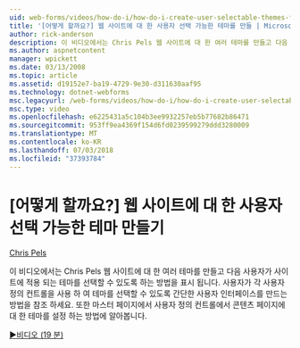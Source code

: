 ```yaml
---
uid: web-forms/videos/how-do-i/how-do-i-create-user-selectable-themes-for-a-web-site
title: '[어떻게 할까요?] 웹 사이트에 대 한 사용자 선택 가능한 테마를 만들 | Microsoft Docs'
author: rick-anderson
description: 이 비디오에서는 Chris Pels 웹 사이트에 대 한 여러 테마를 만들고 다음 사용자가 사이트에 적용 되는 테마를 선택할 수 있도록 하는 방법을 표시 됩니다. 참조 하는 방법을 하는 중...
ms.author: aspnetcontent
manager: wpickett
ms.date: 03/13/2008
ms.topic: article
ms.assetid: d19152e7-ba19-4729-9e30-d311630aaf95
ms.technology: dotnet-webforms
msc.legacyurl: /web-forms/videos/how-do-i/how-do-i-create-user-selectable-themes-for-a-web-site
msc.type: video
ms.openlocfilehash: e6225431a5c104b3ee9932257eb5b77682b86471
ms.sourcegitcommit: 953ff9ea4369f154d6fd0239599279ddd3280009
ms.translationtype: MT
ms.contentlocale: ko-KR
ms.lasthandoff: 07/03/2018
ms.locfileid: "37393784"
---
```

<a name="how-do-i-create-user-selectable-themes-for-a-web-site"></a>[어떻게 할까요?] 웹 사이트에 대 한 사용자 선택 가능한 테마 만들기
====================
[Chris Pels](https://twitter.com/chrispels)

이 비디오에서는 Chris Pels 웹 사이트에 대 한 여러 테마를 만들고 다음 사용자가 사이트에 적용 되는 테마를 선택할 수 있도록 하는 방법을 표시 됩니다. 사용자가 각 사용자 정의 컨트롤을 사용 하 여 테마를 선택할 수 있도록 간단한 사용자 인터페이스를 만드는 방법을 참조 하세요. 또한 마스터 페이지에서 사용자 정의 컨트롤에서 콘텐츠 페이지에 대 한 테마를 설정 하는 방법에 알아봅니다.

[&#9654;비디오 (19 분)](https://channel9.msdn.com/Blogs/ASP-NET-Site-Videos/how-do-i-create-user-selectable-themes-for-a-web-site)
